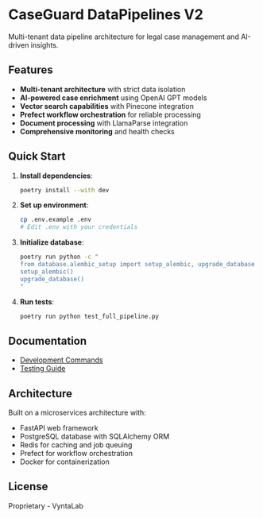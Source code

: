 # CaseGuard DataPipelines V2

Multi-tenant data pipeline architecture for legal case management and AI-driven insights.

## Features

- **Multi-tenant architecture** with strict data isolation
- **AI-powered case enrichment** using OpenAI GPT models
- **Vector search capabilities** with Pinecone integration
- **Prefect workflow orchestration** for reliable processing
- **Document processing** with LlamaParse integration
- **Comprehensive monitoring** and health checks

## Quick Start

1. **Install dependencies**:
   ```bash
   poetry install --with dev
   ```

2. **Set up environment**:
   ```bash
   cp .env.example .env
   # Edit .env with your credentials
   ```

3. **Initialize database**:
   ```bash
   poetry run python -c "
   from database.alembic_setup import setup_alembic, upgrade_database
   setup_alembic()
   upgrade_database()
   "
   ```

4. **Run tests**:
   ```bash
   poetry run python test_full_pipeline.py
   ```

## Documentation

- [Development Commands](./CLAUDE.md)
- [Testing Guide](./TESTING_GUIDE.md)

## Architecture

Built on a microservices architecture with:
- FastAPI web framework
- PostgreSQL database with SQLAlchemy ORM
- Redis for caching and job queuing
- Prefect for workflow orchestration
- Docker for containerization

## License

Proprietary - VyntaLab